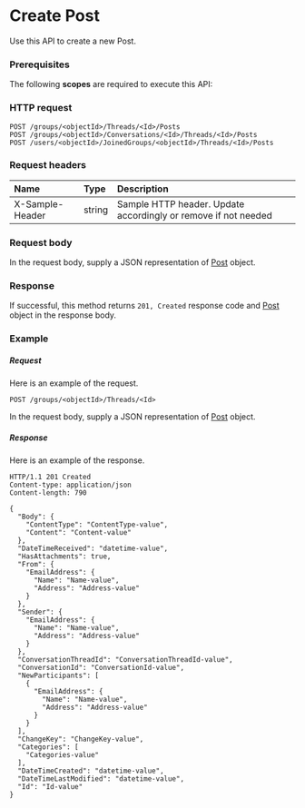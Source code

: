 # Create Post

Use this API to create a new Post.
### Prerequisites
The following **scopes** are required to execute this API: 
### HTTP request
<!-- { "blockType": "ignored" } -->
```http
POST /groups/<objectId>/Threads/<Id>/Posts
POST /groups/<objectId>/Conversations/<Id>/Threads/<Id>/Posts
POST /users/<objectId>/JoinedGroups/<objectId>/Threads/<Id>/Posts

```
### Request headers
| Name       | Type | Description|
|:---------------|:--------|:----------|
| X-Sample-Header  | string  | Sample HTTP header. Update accordingly or remove if not needed|

### Request body
In the request body, supply a JSON representation of [Post](../resources/post.md) object.


### Response
If successful, this method returns `201, Created` response code and [Post](../resources/post.md) object in the response body.

### Example
##### Request
Here is an example of the request.
<!-- {
  "blockType": "request",
  "name": "create_post_from_conversationthread"
}-->
```http
POST /groups/<objectId>/Threads/<Id>
```
In the request body, supply a JSON representation of [Post](../resources/post.md) object.
##### Response
Here is an example of the response.
<!-- {
  "blockType": "response",
  "truncated": false,
  "@odata.type": "microsoft.graph.post"
} -->
```http
HTTP/1.1 201 Created
Content-type: application/json
Content-length: 790

{
  "Body": {
    "ContentType": "ContentType-value",
    "Content": "Content-value"
  },
  "DateTimeReceived": "datetime-value",
  "HasAttachments": true,
  "From": {
    "EmailAddress": {
      "Name": "Name-value",
      "Address": "Address-value"
    }
  },
  "Sender": {
    "EmailAddress": {
      "Name": "Name-value",
      "Address": "Address-value"
    }
  },
  "ConversationThreadId": "ConversationThreadId-value",
  "ConversationId": "ConversationId-value",
  "NewParticipants": [
    {
      "EmailAddress": {
        "Name": "Name-value",
        "Address": "Address-value"
      }
    }
  ],
  "ChangeKey": "ChangeKey-value",
  "Categories": [
    "Categories-value"
  ],
  "DateTimeCreated": "datetime-value",
  "DateTimeLastModified": "datetime-value",
  "Id": "Id-value"
}
```

<!-- uuid: 247ef51b-f87d-4467-a313-cf0825af7146
2015-10-19 09:02:12 UTC -->
<!-- {
  "type": "#page.annotation",
  "description": "Create Post",
  "keywords": "",
  "section": "documentation",
  "tocPath": ""
}-->